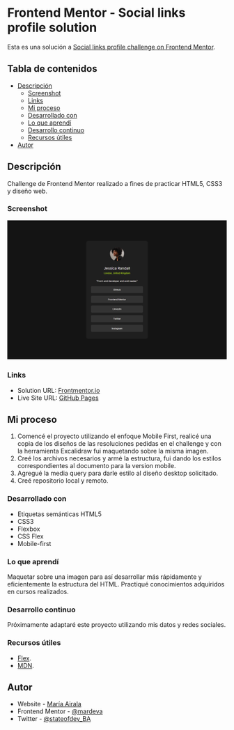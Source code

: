 # Frontend Mentor - Social links profile solution

Esta es una solución a [Social links profile challenge on Frontend Mentor](https://www.frontendmentor.io/challenges/social-links-profile-UG32l9m6dQ).  

## Tabla de contenidos

- [Descripción](#descripcion)
  - [Screenshot](#screenshot)
  - [Links](#links)
  - [Mi proceso](#mi-proceso)
  - [Desarrollado con](#desarrollado-con)
  - [Lo que aprendí](#lo-que-aprendi)
  - [Desarrollo continuo](#desarrollo-continuo)
  - [Recursos útiles](#recursos-utiles)
- [Autor](#autor)


## Descripción
Challenge de Frontend Mentor realizado a fines de practicar HTML5, CSS3 y diseño web.


### Screenshot

![Web Design Social links profile challenge - Solution](WebDesign-solution.png)


### Links

- Solution URL: [Frontmentor.io](https://www.frontendmentor.io/solutions/social-links-profile-solution-original-version-WqVPe2qgFy)
- Live Site URL: [GitHub Pages](https://mardeva.github.io/social-links-profile/)


## Mi proceso
1. Comencé el proyecto utilizando el enfoque Mobile First, realicé una copia de los diseños de las resoluciones pedidas en el challenge y con la herramienta Excalidraw fui maquetando sobre la misma imagen.
2. Creé los archivos necesarios y armé la estructura, fui dando los estilos correspondientes al documento para la version mobile.
3. Agregué la media query para darle estilo al diseño desktop solicitado.
4. Creé repositorio local y remoto.


### Desarrollado con
- Etiquetas semánticas HTML5
- CSS3
- Flexbox
- CSS Flex
- Mobile-first


### Lo que aprendí
Maquetar sobre una imagen para así desarrollar más rápidamente y eficientemente la estructura del HTML. Practiqué conocimientos adquiridos en cursos realizados.


### Desarrollo continuo
Próximamente adaptaré este proyecto utilizando mis datos y redes sociales.

### Recursos útiles

- [Flex](https://css-tricks.com/snippets/css/a-guide-to-flexbox/).
- [MDN](https://developer.mozilla.org/en-US/).


## Autor
- Website - [María Airala](https://stateofdev.com.ar/)
- Frontend Mentor - [@mardeva](https://www.frontendmentor.io/profile/mardeva)
- Twitter - [@stateofdev_BA](https://www.twitter.com/stateofdev_BA)


